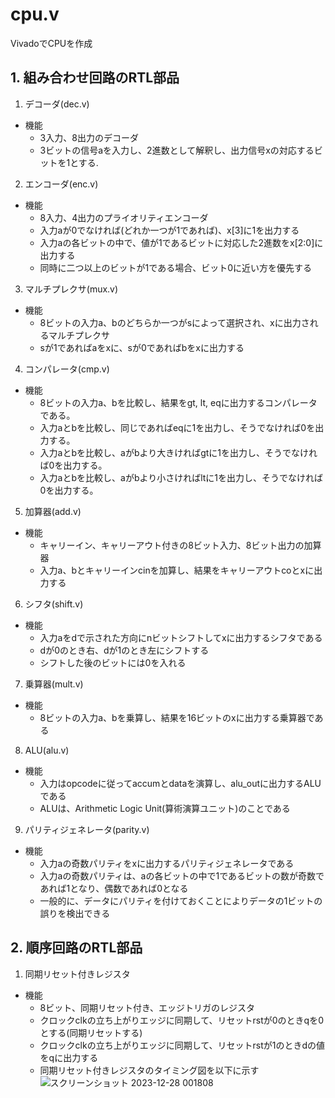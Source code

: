 # cpu.v
VivadoでCPUを作成

## 1. 組み合わせ回路のRTL部品
1. デコーダ(dec.v)
* 機能
  * 3入力、8出力のデコーダ
  * 3ビットの信号aを入力し、2進数として解釈し、出力信号xの対応するビットを1とする.
2. エンコーダ(enc.v)
* 機能
  * 8入力、4出力のプライオリティエンコーダ
  * 入力aが0でなければ(どれか一つが1であれば)、x[3]に1を出力する
  * 入力aの各ビットの中で、値が1であるビットに対応した2進数をx[2:0]に出力する
  * 同時に二つ以上のビットが1である場合、ビット0に近い方を優先する
 3. マルチプレクサ(mux.v)
 * 機能
   * 8ビットの入力a、bのどちらか一つがsによって選択され、xに出力されるマルチプレクサ
   * sが1であればaをxに、sが0であればbをxに出力する 
4. コンパレータ(cmp.v)
* 機能
  * 8ビットの入力a、bを比較し、結果をgt, lt, eqに出力するコンパレータである。
  * 入力aとbを比較し、同じであればeqに1を出力し、そうでなければ0を出力する。
  * 入力aとbを比較し、aがbより大きければgtに1を出力し、そうでなければ0を出力する。
  * 入力aとbを比較し、aがbより小さければltに1を出力し、そうでなければ0を出力する。
5. 加算器(add.v)
* 機能
  * キャリーイン、キャリーアウト付きの8ビット入力、8ビット出力の加算器
  * 入力a、bとキャリーインcinを加算し、結果をキャリーアウトcoとxに出力する
6.  シフタ(shift.v)
* 機能
  * 入力aをdで示された方向にnビットシフトしてxに出力するシフタである
  * dが0のとき右、dが1のとき左にシフトする
  * シフトした後のビットには0を入れる
7. 乗算器(mult.v)
* 機能
  * 8ビットの入力a、bを乗算し、結果を16ビットのxに出力する乗算器である
8. ALU(alu.v)
* 機能
  * 入力はopcodeに従ってaccumとdataを演算し、alu_outに出力するALUである
  * ALUは、Arithmetic Logic Unit(算術演算ユニット)のことである
9. パリティジェネレータ(parity.v)
* 機能
  * 入力aの奇数パリティをxに出力するパリティジェネレータである
  * 入力aの奇数パリティは、aの各ビットの中で1であるビットの数が奇数であれば1となり、偶数であれば0となる
  * 一般的に、データにパリティを付けておくことによりデータの1ビットの誤りを検出できる
## 2. 順序回路のRTL部品
1. 同期リセット付きレジスタ
* 機能
  * 8ビット、同期リセット付き、エッジトリガのレジスタ
  * クロックclkの立ち上がりエッジに同期して、リセットrstが0のときqを0とする(同期リセットする)
  * クロックclkの立ち上がりエッジに同期して、リセットrstが1のときdの値をqに出力する
  * 同期リセット付きレジスタのタイミング図を以下に示す
![スクリーンショット 2023-12-28 001808](https://github.com/kyojiawaki/cpu.v/assets/130772825/5bf94f9f-96f8-4b88-a079-328b1d2cc748)
